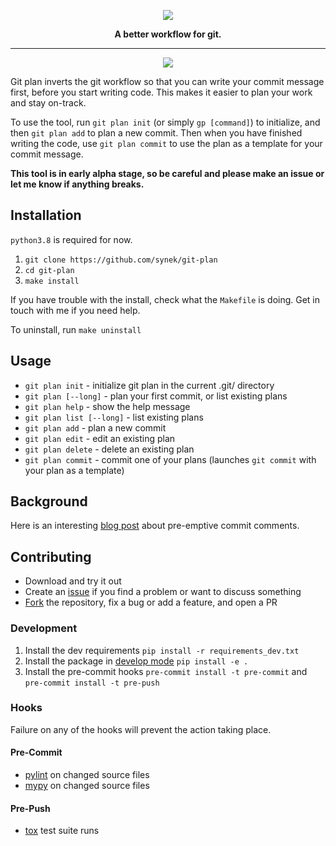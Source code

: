 <p align="center">
  <img src="https://user-images.githubusercontent.com/9436784/110315084-a7e39f80-8000-11eb-8a14-3799c7e2cfd3.png">
</p>
<p align="center">
  <b>A better workflow for git.</b>
</p>
<hr></hr>
<p align="center">
  <img src="https://github.com/synek/git-plan/workflows/Full%20Tests/badge.svg">
</p>
<p>
    Git plan inverts the git workflow so that you can write your commit message first, before you start writing code. 
    This makes it easier to plan your work and stay on-track.
</p>
<p>
    To use the tool, run <code>git plan init</code> (or simply <code>gp [command]</code>) to initialize, and then 
    <code>git plan add</code> to plan a new commit. Then when you have finished writing the code, use 
    <code>git plan commit</code> to use the plan as a template for your commit message.
</p>
<p>
    <b>This tool is in <b>early alpha</b> stage, so be careful and please make an issue or let me know if anything breaks.</b>
</p>

<h2>Installation</h2>
<p><code>python3.8</code> is required for now.</p>
<ol>
    <li><code>git clone https://github.com/synek/git-plan</code></li>
    <li><code>cd git-plan</code></li>
    <li><code>make install</code></li>
</ol>
<p>
    If you have trouble with the install, check what the <code>Makefile</code> is doing. Get in touch with me if you need help.
</p>
<p>
    To uninstall, run <code>make uninstall</code>
</p>

<h2>Usage</h2>
<ul>
    <li><code>git plan init</code> - initialize git plan in the current .git/ directory</li>
    <li><code>git plan [--long]</code> - plan your first commit, or list existing plans</li>
    <li><code>git plan help</code> - show the help message</li>
    <li><code>git plan list [--long]</code> - list existing plans</li>
    <li><code>git plan add</code> - plan a new commit</li>
    <li><code>git plan edit</code> - edit an existing plan</li>
    <li><code>git plan delete</code> - delete an existing plan</li>
    <li><code>git plan commit</code> - commit one of your plans (launches <code>git commit</code> with your plan as a template)</li>
</ul>

<h2>Background</h2>
<p>
    Here is an interesting <a href="https://arialdomartini.wordpress.com/2012/09/03/pre-emptive-commit-comments/">blog post</a>
    about pre-emptive commit comments.
</p>

## Contributing

* Download and try it out
* Create an [issue](https://github.com/synek/git-plan/issues) if you find a problem or want to discuss something
* [Fork](https://guides.github.com/activities/forking/) the repository, fix a bug or add a feature, and open a PR

### Development

1. Install the dev requirements `pip install -r requirements_dev.txt`
2. Install the package in [develop mode](https://pip.pypa.io/en/stable/reference/pip_install/#install-editable) `pip install -e .`
3. Install the pre-commit hooks `pre-commit install -t pre-commit` and `pre-commit install -t pre-push`

### Hooks

Failure on any of the hooks will prevent the action taking place.

#### Pre-Commit

* [pylint](https://pylint.org/) on changed source files
* [mypy](http://mypy-lang.org/) on changed source files

#### Pre-Push

* [tox](https://tox.readthedocs.io/en/latest/) test suite runs
